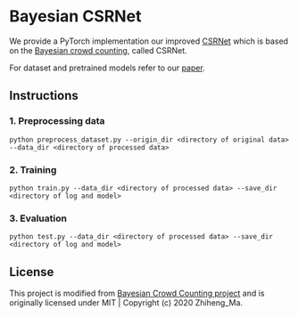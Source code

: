# Bayesian CSRNet
We provide a PyTorch implementation our improved [CSRNet](https://github.com/leeyeehoo/CSRNet-pytorch) which is based on the [Bayesian crowd counting](https://github.com/ZhihengCV/Bayesian-Crowd-Counting), called CSRNet.

For dataset and pretrained models refer to our [paper](https://github.com/tersekmatija/crowd-counting-cnns).

## Instructions

### 1. Preprocessing data
```
python preprocess_dataset.py --origin_dir <directory of original data> --data_dir <directory of processed data>
```
### 2. Training
```
python train.py --data_dir <directory of processed data> --save_dir <directory of log and model>
```
### 3. Evaluation
```
python test.py --data_dir <directory of processed data> --save_dir <directory of log and model>
```

## License
This project is modified from [Bayesian Crowd Counting project](https://github.com/ZhihengCV/Bayesian-Crowd-Counting) and is originally licensed under MIT | Copyright (c) 2020 Zhiheng_Ma.